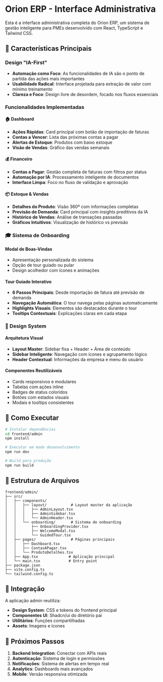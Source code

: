 # Orion ERP - Interface Administrativa

Esta é a interface administrativa completa do Orion ERP, um sistema de gestão inteligente para PMEs desenvolvido com React, TypeScript e Tailwind CSS.

## 🎯 Características Principais

### Design "IA-First"
- **Automação como Foco**: As funcionalidades de IA são o ponto de partida das ações mais importantes
- **Usabilidade Radical**: Interface projetada para extração de valor com mínimo treinamento
- **Clareza e Foco**: Design livre de desordem, focado nos fluxos essenciais

### Funcionalidades Implementadas

#### 🏠 Dashboard
- **Ações Rápidas**: Card principal com botão de importação de faturas
- **Contas a Vencer**: Lista das próximas contas a pagar
- **Alertas de Estoque**: Produtos com baixo estoque
- **Visão de Vendas**: Gráfico das vendas semanais

#### 💰 Financeiro
- **Contas a Pagar**: Gestão completa de faturas com filtros por status
- **Automação por IA**: Processamento inteligente de documentos
- **Interface Limpa**: Foco no fluxo de validação e aprovação

#### 📦 Estoque & Vendas
- **Detalhes do Produto**: Visão 360º com informações completas
- **Previsão de Demanda**: Card principal com insights preditivos da IA
- **Histórico de Vendas**: Análise de transações passadas
- **Gráficos Intuitivos**: Visualização de histórico vs previsão

### 🎓 Sistema de Onboarding

#### Modal de Boas-Vindas
- Apresentação personalizada do sistema
- Opção de tour guiado ou pular
- Design acolhedor com ícones e animações

#### Tour Guiado Interativo
- **6 Passos Principais**: Desde importação de fatura até previsão de demanda
- **Navegação Automática**: O tour navega pelas páginas automaticamente
- **Highlights Visuais**: Elementos são destacados durante o tour
- **Tooltips Contextuais**: Explicações claras em cada etapa

### 🎨 Design System

#### Arquitetura Visual
- **Layout Master**: Sidebar fixa + Header + Área de conteúdo
- **Sidebar Inteligente**: Navegação com ícones e agrupamento lógico
- **Header Contextual**: Informações da empresa e menu do usuário

#### Componentes Reutilizáveis
- Cards responsivos e modulares
- Tabelas com ações inline
- Badges de status coloridos
- Botões com estados visuais
- Modais e tooltips consistentes

## 🚀 Como Executar

```bash
# Instalar dependências
cd frontend/admin
npm install

# Executar em modo desenvolvimento
npm run dev

# Build para produção
npm run build
```

## 📁 Estrutura de Arquivos

```
frontend/admin/
├── src/
│   ├── components/
│   │   ├── layout/           # Layout master da aplicação
│   │   │   ├── AdminLayout.tsx
│   │   │   ├── AdminSidebar.tsx
│   │   │   └── AdminHeader.tsx
│   │   └── onboarding/       # Sistema de onboarding
│   │       ├── OnboardingProvider.tsx
│   │       ├── WelcomeModal.tsx
│   │       └── GuidedTour.tsx
│   ├── pages/                # Páginas principais
│   │   ├── Dashboard.tsx
│   │   ├── ContasAPagar.tsx
│   │   └── ProdutoDetalhes.tsx
│   ├── App.tsx              # Aplicação principal
│   └── main.tsx             # Entry point
├── package.json
├── vite.config.ts
└── tailwind.config.ts
```

## 🔗 Integração

A aplicação admin reutiliza:
- **Design System**: CSS e tokens do frontend principal
- **Componentes UI**: Shadcn/ui do diretório pai
- **Utilitários**: Funções compartilhadas
- **Assets**: Imagens e ícones

## 🎯 Próximos Passos

1. **Backend Integration**: Conectar com APIs reais
2. **Autenticação**: Sistema de login e permissões
3. **Notificações**: Sistema de alertas em tempo real
4. **Analytics**: Dashboards mais avançados
5. **Mobile**: Versão responsiva otimizada